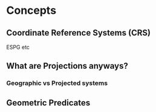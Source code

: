 # Concepts

## Coordinate Reference Systems (CRS)

ESPG etc
## What are Projections anyways?
### Geographic vs Projected systems

## Geometric Predicates
